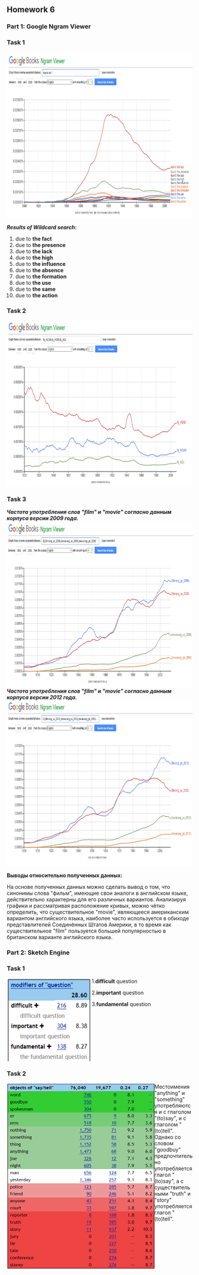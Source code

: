 ## Homework 6
### Part 1: **Google Ngram Viewer**

### **Task 1**
<img src="https://github.com/annushc/hw6/blob/master/Screen%201.PNG" width="870" height="450" align="left"/> 
<br clear="all"/> 

***Results of Wildcard search:***
1. due to **the fact**
2. due to **the presence**
3. due to **the lack**
4. due to **the high**
5. due to **the influence**
6. due to **the absence**
7. due to **the formation**
8. due to **the use**
9. due to **the same**
10. due to **the action**

### **Task 2**
<img src="https://github.com/annushc/hw6/blob/master/Screen%202.PNG" width="860" height="450" align="left"/> 
<br clear="all"/> 

### **Task 3**
***Частота употребления слов "film" и "movie" согласно данным корпуса версии 2009 года.***
<img src="https://github.com/annushc/hw6/blob/master/Screen%203%20(1).PNG" width="860" height="450" align="left"/> 
<br clear="all"/> 
***Частота употребления слов "film" и "movie" согласно данным корпуса версии 2012 года.***
<img src="https://github.com/annushc/hw6/blob/master/Screen%203%20(2).PNG" width="860" height="450" align="left"/> 
<br clear="all"/> 

**Выводы относительно полученных данных:**

На основе полученных данных можно сделать вывод о том, что синонимы слова "фильм", имеющие свои аналоги в английском языке, действительно характерны для его различных вариантов. Анализируя графики и рассматривая расположение кривых, можно чётко определить, что существительное "movie", являющееся американским вариантом английского языка, наиболее часто используется в обиходе представлителей Соединённых Штатов Америки, в то время как существительное "film" пользуется большей популярностью в британском варианте английского языка. 

### Part 2: **Sketch Engine**
### **Task 1**
<img src="https://github.com/annushc/hw6/blob/master/Screen%204.PNG" width="230" height="225" align="left"/> 

1.**difficult** question

2.**important** question

3.**fundamental** question

<br clear="all"/> 

### **Task 2**
<img src="https://github.com/annushc/hw6/blob/master/Screen%205.PNG" width= "400" height="500" align="left"/> 
Местоимения "anything" и "something" употребляются и с глаголом "(to)say", и с глаголом "(to)tell".
Однако со словом "goodbuy" предпочтительно употребляется глагол "(to)say", а с существительными "truth" и "story" употребляется глагол "(to)tell".

<br clear="all"/> 



